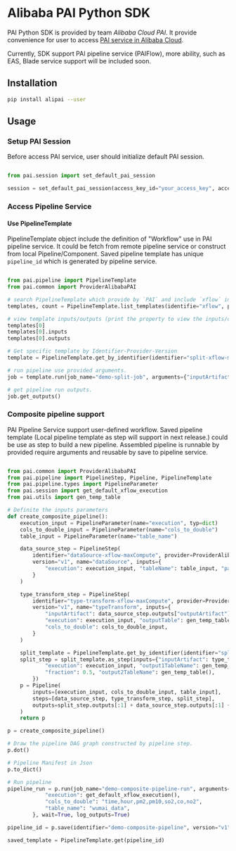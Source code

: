 # Alibaba PAI Python SDK

PAI Python SDK is provided by team *Alibaba Cloud PAI*. It provide convenience for user to access [PAI service in Alibaba Cloud](https://www.aliyun.com/product/bigdata/product/learn).

Currently, SDK support PAI pipeline service (PAIFlow), more ability, such as EAS, Blade service support will be included soon.

## Installation

```bash
pip install alipai --user
```

## Usage

### Setup PAI Session

Before access PAI service, user should initialize default PAI session.

```python

from pai.session import set_default_pai_session

session = set_default_pai_session(access_key_id="your_access_key", access_key_secret="your_access_secret", region_id="your_region_id", odps_client=odps_client, oss_bucket=oss_bucket)

```


### Access Pipeline Service

#### Use PipelineTemplate

PipelineTemplate object include the definition of "Workflow" use in PAI pipeline service. It could be fetch from remote pipeline service or construct from local Pipeline/Component. Saved pipeline template has unique `pipeline_id` which is generated by pipeline service.


```python

from pai.pipeline import PipelineTemplate
from pai.common import ProviderAlibabaPAI

# search PipelineTemplate which provide by `PAI` and include `xflow` in identifier.
templates, count = PipelineTemplate.list_templates(identifie="xflow", provider=ProviderAlibabaPAI)

# view template inputs/outputs (print the property to view the inputs/outputs spec if run in script mode).
templates[0]
templates[0].inputs
templates[0].outputs

# Get specific template by Identifier-Provider-Version
template = PipelineTemplate.get_by_identifier(identifier="split-xflow-maxCompute", provider=ProviderAlibabaPAI, version="v1")

# run pipeline use provided arguments.
job = template.run(job_name="demo-split-job", arguments={"inputArtifact": "odps://pai_online_project/tables/mnist_data", "fraction": 0.7}, wait=True, log_outputs=True)

# get pipeline run outputs.
job.get_outputs()

```


### Composite pipeline support

PAI Pipeline Service support user-defined workflow. Saved pipeline template (Local pipeline template as step will support in next release.) could be use as step to build a new pipeline. Assembled pipeline is runnable by provided require arguments and reusable by save to pipeline service.

```python

from pai.common import ProviderAlibabaPAI
from pai.pipeline import PipelineStep, Pipeline, PipelineTemplate
from pai.pipeline.types import PipelineParameter
from pai.session import get_default_xflow_execution
from pai.utils import gen_temp_table

# Definite the inputs parameters
def create_composite_pipeline():
    execution_input = PipelineParameter(name="execution", typ=dict)
    cols_to_double_input = PipelineParameter(name="cols_to_double")
    table_input = PipelineParameter(name="table_name")

    data_source_step = PipelineStep(
        identifier="dataSource-xflow-maxCompute", provider=ProviderAlibabaPAI,
        version="v1", name="dataSource", inputs={
            "execution": execution_input, "tableName": table_input, "partition": "",
        }
    )

    type_transform_step = PipelineStep(
        identifier="type-transform-xflow-maxCompute", provider=ProviderAlibabaPAI,
        version="v1", name="typeTransform", inputs={
            "inputArtifact": data_source_step.outputs["outputArtifact"],
            "execution": execution_input, "outputTable": gen_temp_table(),
            "cols_to_double": cols_to_double_input,
        }
    )

    split_template = PipelineTemplate.get_by_identifier(identifier="split-xflow-maxCompute", provider=ProviderAlibabaPAI, version="v1")
    split_step = split_template.as_step(inputs={"inputArtifact": type_transform_step.outputs[0],
            "execution": execution_input, "output1TableName": gen_temp_table(),
            "fraction": 0.5, "output2TableName": gen_temp_table(),
        })
    p = Pipeline(
        inputs=[execution_input, cols_to_double_input, table_input],
        steps=[data_source_step, type_transform_step, split_step],
        outputs=split_step.outputs[:1] + data_source_step.outputs[:1] + split_step.outputs[-1:],
    )
    return p

p = create_composite_pipeline()

# Draw the pipeline DAG graph constructed by pipeline step.
p.dot()

# Pipeline Manifest in Json
p.to_dict()

# Run pipeline
pipeline_run = p.run(job_name="demo-composite-pipeline-run", arguments={
            "execution": get_default_xflow_execution(),
            "cols_to_double": "time,hour,pm2,pm10,so2,co,no2",
            "table_name": "wumai_data",
        }, wait=True, log_outputs=True)

pipeline_id = p.save(identifier="demo-composite-pipeline", version="v1")

saved_template = PipelineTemplate.get(pipeline_id)

```


